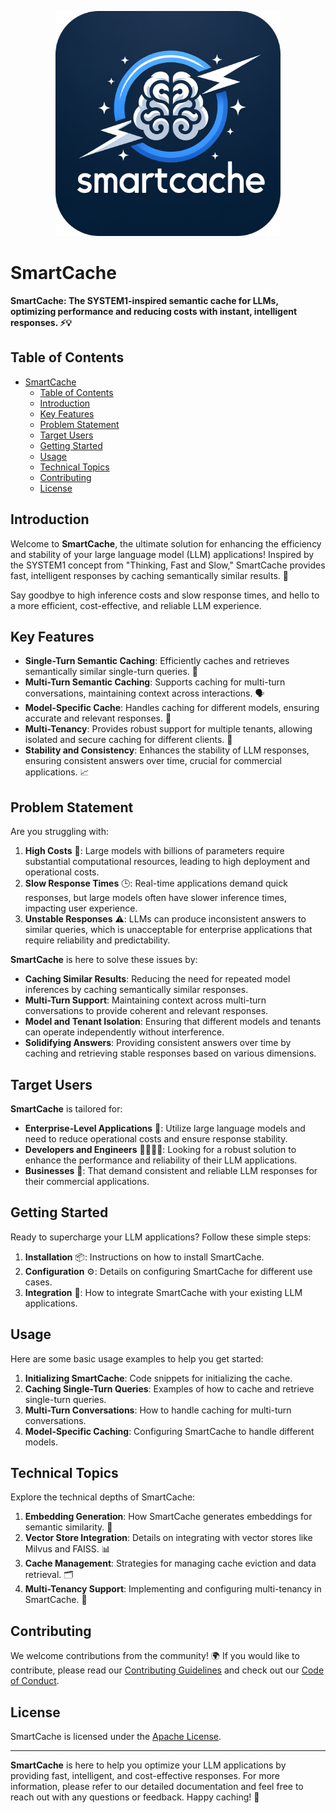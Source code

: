 <p align="center"><img src="./assets/smartcache_logo_corner.png" width="360"></p>

# SmartCache

**SmartCache: The SYSTEM1-inspired semantic cache for LLMs, optimizing performance and reducing costs with instant, intelligent responses. ⚡💡**

## Table of Contents

- [SmartCache](#smartcache)
  - [Table of Contents](#table-of-contents)
  - [Introduction](#introduction)
  - [Key Features](#key-features)
  - [Problem Statement](#problem-statement)
  - [Target Users](#target-users)
  - [Getting Started](#getting-started)
  - [Usage](#usage)
  - [Technical Topics](#technical-topics)
  - [Contributing](#contributing)
  - [License](#license)

## Introduction

Welcome to **SmartCache**, the ultimate solution for enhancing the efficiency and stability of your large language model (LLM) applications! Inspired by the SYSTEM1 concept from "Thinking, Fast and Slow," SmartCache provides fast, intelligent responses by caching semantically similar results. 🚀

Say goodbye to high inference costs and slow response times, and hello to a more efficient, cost-effective, and reliable LLM experience.

## Key Features

- **Single-Turn Semantic Caching**: Efficiently caches and retrieves semantically similar single-turn queries. 🔄
- **Multi-Turn Semantic Caching**: Supports caching for multi-turn conversations, maintaining context across interactions. 🗣️
- **Model-Specific Cache**: Handles caching for different models, ensuring accurate and relevant responses. 🎯
- **Multi-Tenancy**: Provides robust support for multiple tenants, allowing isolated and secure caching for different clients. 🏢
- **Stability and Consistency**: Enhances the stability of LLM responses, ensuring consistent answers over time, crucial for commercial applications. 📈

## Problem Statement

Are you struggling with:

1. **High Costs** 💸: Large models with billions of parameters require substantial computational resources, leading to high deployment and operational costs.
2. **Slow Response Times** 🕒: Real-time applications demand quick responses, but large models often have slower inference times, impacting user experience.
3. **Unstable Responses** ⚠️: LLMs can produce inconsistent answers to similar queries, which is unacceptable for enterprise applications that require reliability and predictability.

**SmartCache** is here to solve these issues by:

- **Caching Similar Results**: Reducing the need for repeated model inferences by caching semantically similar responses.
- **Multi-Turn Support**: Maintaining context across multi-turn conversations to provide coherent and relevant responses.
- **Model and Tenant Isolation**: Ensuring that different models and tenants can operate independently without interference.
- **Solidifying Answers**: Providing consistent answers over time by caching and retrieving stable responses based on various dimensions.

## Target Users

**SmartCache** is tailored for:

- **Enterprise-Level Applications** 🏢: Utilize large language models and need to reduce operational costs and ensure response stability.
- **Developers and Engineers** 👩‍💻👨‍💻: Looking for a robust solution to enhance the performance and reliability of their LLM applications.
- **Businesses** 💼: That demand consistent and reliable LLM responses for their commercial applications.

## Getting Started

Ready to supercharge your LLM applications? Follow these simple steps:

1. **Installation** 📦: Instructions on how to install SmartCache.
2. **Configuration** ⚙️: Details on configuring SmartCache for different use cases.
3. **Integration** 🔗: How to integrate SmartCache with your existing LLM applications.

## Usage

Here are some basic usage examples to help you get started:

1. **Initializing SmartCache**: Code snippets for initializing the cache.
2. **Caching Single-Turn Queries**: Examples of how to cache and retrieve single-turn queries.
3. **Multi-Turn Conversations**: How to handle caching for multi-turn conversations.
4. **Model-Specific Caching**: Configuring SmartCache to handle different models.

## Technical Topics

Explore the technical depths of SmartCache:

1. **Embedding Generation**: How SmartCache generates embeddings for semantic similarity. 🧠
2. **Vector Store Integration**: Details on integrating with vector stores like Milvus and FAISS. 📊
3. **Cache Management**: Strategies for managing cache eviction and data retrieval. 🗂️
4. **Multi-Tenancy Support**: Implementing and configuring multi-tenancy in SmartCache. 🏢

## Contributing

We welcome contributions from the community! 🌍 If you would like to contribute, please read our [Contributing Guidelines](CONTRIBUTING.md) and check out our [Code of Conduct](CODE_OF_CONDUCT.md).

## License

SmartCache is licensed under the [Apache License](LICENSE).

---

**SmartCache** is here to help you optimize your LLM applications by providing fast, intelligent, and cost-effective responses. For more information, please refer to our detailed documentation and feel free to reach out with any questions or feedback. Happy caching! 🚀
